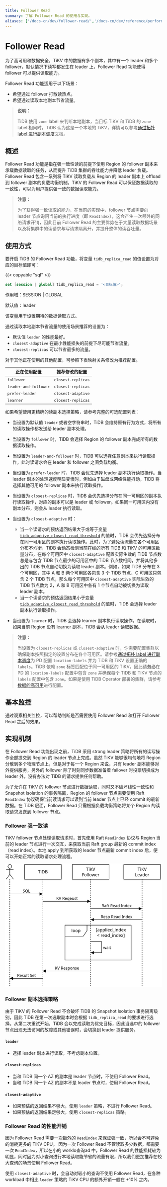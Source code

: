 ```yaml
---
title: Follower Read
summary: 了解 Follower Read 的使用与实现。
aliases: ['/docs-cn/dev/follower-read/','/docs-cn/dev/reference/performance/follower-read/']
---
```


# Follower Read

为了高可用和数据安全，TiKV 中的数据有多个副本，其中有一个 leader 和多个 follower，默认情况下读写都发生在 leader 上，Follower Read 功能使得 follower 可以提供读取能力。

Follower Read 功能适用于以下场景：

- 希望通过 follower 打散读热点。
- 希望通过读取本地副本节省流量。

> **说明：**
>
> TiDB 使用 `zone` label 来判断本地副本，当目标 TiKV 和 TiDB 的 `zone` label 相同时，TiDB 认为这是一个本地的 TiKV，详情可以参考[通过拓扑 label 进行副本调度](schedule-replicas-by-topology-labels.md)文档。


## 概述

Follower Read 功能是指在强一致性读的前提下使用 Region 的 follower 副本来承载数据读取的任务，从而提升 TiDB 集群的吞吐能力并降低 leader 负载。Follower Read 包含一系列将 TiKV 读取负载从 Region 的 leader 副本上 offload 到 follower 副本的负载均衡机制。TiKV 的 Follower Read 可以保证数据读取的一致性，可以为用户提供强一致的数据读取能力。

> **注意：**
>
> 为了获得强一致读取的能力，在当前的实现中，follower 节点需要向 leader 节点询问当前的执行进度（即 `ReadIndex`），这会产生一次额外的网络请求开销，因此目前 Follower Read 的主要优势在于大量读取数据场景以及将集群中的读请求与写请求隔离开，并提升整体的读吞吐量。

## 使用方式

要开启 TiDB 的 Follower Read 功能，将变量 `tidb_replica_read` 的值设置为对应的目标值即可：

{{< copyable "sql" >}}

```sql
set [session | global] tidb_replica_read = '<目标值>';
```

作用域：SESSION | GLOBAL

默认值：leader

该变量用于设置期待的数据读取方式。

通过读取本地副本节省流量的使用场景推荐的设置为：

- 默认值 `leader` 的性能最好。
- `closest-adaptive` 在最小性能损失的前提下尽可能节省流量。
- `closest-replicas` 可以节省最多的流量。

对于其他正在使用的其他配置，可参照下表映射关系修改为推荐配置。

| 正在使用配置 | 推荐修改的配置 |
| ------------- | ------------- |
| `follower` | `closest-replicas` |
| `leader-and-follower` | `closest-replicas` |
| `prefer-leader` | `closest-adaptive` |
| `learner` | `closest-replicas` |

如果希望使用更精确的读副本选择策略，请参考完整的可选配置列表：

- 当设置为默认值 `leader` 或者空字符串时，TiDB 会维持原有行为方式，将所有的读取操作都发送给 leader 副本处理。
- 当设置为 `follower` 时，TiDB 会选择 Region 的 follower 副本完成所有的数据读取操作。
- 当设置为 `leader-and-follower` 时，TiDB 可以选择任意副本来执行读取操作，此时读请求会在 leader 和 follower 之间负载均衡。
- 当设置为 `prefer-leader` 时，TiDB 会优先选择 leader 副本执行读取操作。当 leader 副本的处理速度明显变慢时，例如由于磁盘或网络性能抖动，TiDB 将选择其他可用的 follower 副本来执行读取操作。
- 当设置为 `closest-replicas` 时，TiDB 会优先选择分布在同一可用区的副本执行读取操作，对应的副本可以是 leader 或 follower。如果同一可用区内没有副本分布，则会从 leader 执行读取。
- 当设置为 `closest-adaptive` 时：

    - 当一个读请求的预估返回结果大于或等于变量 [`tidb_adaptive_closest_read_threshold`](/system-variables.md#tidb_adaptive_closest_read_threshold-从-v630-版本开始引入) 的值时，TiDB 会优先选择分布在同一可用区的副本执行读取操作。此时，为了避免读流量在各个可用区分布不均衡，TiDB 会动态检测当前在线的所有 TiDB 和 TiKV 的可用区数量分布，在每个可用区中 `closest-adaptive` 配置实际生效的 TiDB 节点数总是与包含 TiDB 节点最少的可用区中的 TiDB 节点数相同，并将其他多出的 TiDB 节点自动切换为读取 leader 副本。例如，如果 TiDB 分布在 3 个可用区，其中 A 和 B 两个可用区各包含 3 个 TiDB 节点，C 可用区只包含 2 个 TiDB 节点，那么每个可用区中 `closest-adaptive` 实际生效的 TiDB 节点数为 2，A 和 B 可用区中各有 1 个节点自动被切换为读取 leader 副本。
    - 当一个读请求的预估返回结果小于变量 [`tidb_adaptive_closest_read_threshold`](/system-variables.md#tidb_adaptive_closest_read_threshold-从-v630-版本开始引入) 的值时，TiDB 会选择 leader 副本执行读取操作。

- 当设置为 `learner` 时，TiDB 会选择 learner 副本执行读取操作。在读取时，如果当前 Region 没有 learner 副本，TiDB 会从 leader 读取数据。

> **注意：**
>
> 当设置为 `closest-replicas` 或 `closest-adaptive` 时，你需要配置集群以确保副本按照指定的设置分布在各个可用区。请参考[通过拓扑 label 进行副本调度](/schedule-replicas-by-topology-labels.md)为 PD 配置 `location-labels` 并为 TiDB 和 TiKV 设置正确的 `labels`。TiDB 依赖 `zone` 标签匹配位于同一可用区的 TiKV，因此请**务必**在 PD 的 `location-labels` 配置中包含 `zone` 并确保每个 TiDB 和 TiKV 节点的 `labels` 配置中包含 `zone`。如果是使用 TiDB Operator 部署的集群，请参考[数据的高可用](https://docs.pingcap.com/zh/tidb-in-kubernetes/v1.4/configure-a-tidb-cluster#%E6%95%B0%E6%8D%AE%E7%9A%84%E9%AB%98%E5%8F%AF%E7%94%A8)进行配置。

## 基本监控

通过观察相关监控，可以帮助判断是否需要使用 Follower Read 和打开 Follower Read 之后的效果。

## 实现机制

在 Follower Read 功能出现之前，TiDB 采用 strong leader 策略将所有的读写操作全部提交到 Region 的 leader 节点上完成。虽然 TiKV 能够很均匀地将 Region 分散到多个物理节点上，但是对于每一个 Region 来说，只有 leader 副本能够对外提供服务，另外的 follower 除了时刻同步数据准备着 failover 时投票切换成为 leader 外，没有办法对 TiDB 的请求提供任何帮助。

为了允许在 TiKV 的 follower 节点进行数据读取，同时又不破坏线性一致性和 Snapshot Isolation 的事务隔离，Region 的 follower 节点需要使用 Raft `ReadIndex` 协议确保当前读请求可以读到当前 leader 节点上已经 commit 的最新数据。在 TiDB 层面，Follower Read 只需根据负载均衡策略将某个 Region 的读取请求发送到 follower 节点。

### Follower 强一致读

TiKV follower 节点处理读取请求时，首先使用 Raft `ReadIndex` 协议与 Region 当前的 leader 节点进行一次交互，来获取当前 Raft group 最新的 commit index（read index）。本地 apply 到所获取的 leader 节点最新 commit index 后，便可以开始正常的读取请求处理流程。

![read-index-flow](/media/follower-read/read-index.png)

### Follower 副本选择策略

由于 TiKV 的 Follower Read 不会破坏 TiDB 的 Snapshot Isolation 事务隔离级别，因此 TiDB 在第一次选取副本时会根据 `tidb_replica_read` 的要求进行选择。从第二次重试开始，TiDB 会以完成读取为优先目标，因此当选中的 follower 节点出现无法访问的故障或其他错误时，会切换到 leader 提供服务。

#### `leader`
- 选择 leader 副本进行读取，不考虑副本位置。

#### `closest-replicas`
- 当和 TiDB 同一个 AZ 的副本是 leader 节点时，不使用 Follower Read。
- 当和 TiDB 同一个 AZ 的副本不是 leader 节点时，使用 Follower Read。

#### `closest-adaptive`
- 如果预估的返回结果不够大，使用 `leader` 策略，不进行 Follower Read。
- 如果预估的返回结果足够大，使用 `closest-replicas` 策略。

### Follower Read 的性能开销

因为 Follower Read 需要一次额外的 `ReadIndex` 来保证强一致，所以会不可避免的消耗更多的 TiKV CPU。
因为一次 Follower Read 不管读取多少数据，都需要一次 `ReadIndex`，所以在小的 worklo查询ad 中，Follower Read 的性能损耗较为明显，同时因为对小查询进行本地读取能节省的流量有限，所以我们更加推荐在较大查询的场景使用 Follower Read。

使用 `closest-adaptive` 时，会自动对较小的查询不使用 Follower Read，在各种 workload 中相比 `leader` 策略的 TiKV CPU 的额外开销一般在 +10% 之内。

